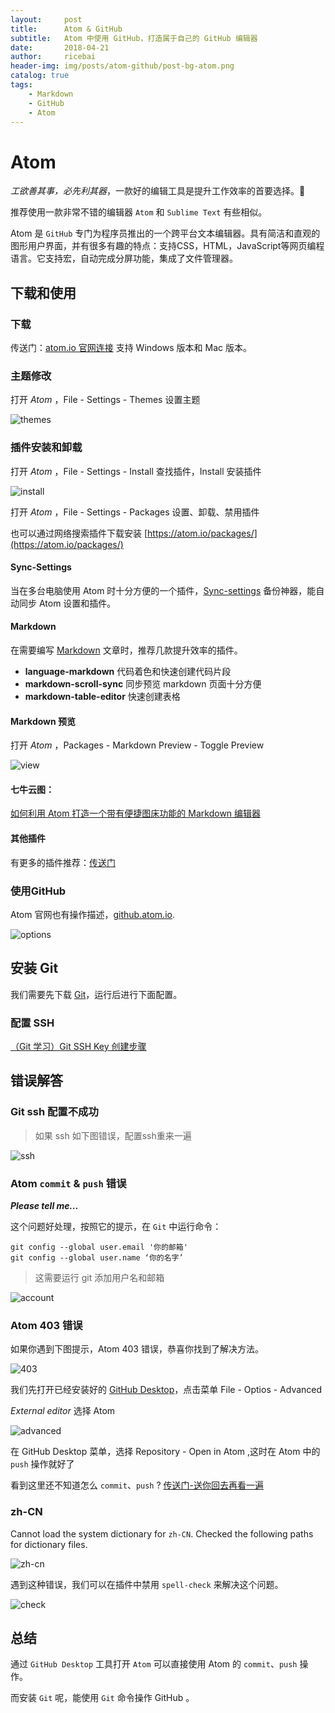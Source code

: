 ```yaml
---
layout:     post
title:      Atom & GitHub
subtitle:   Atom 中使用 GitHub，打造属于自己的 GitHub 编辑器
date:       2018-04-21
author:     ricebai
header-img: img/posts/atom-github/post-bg-atom.png
catalog: true
tags:
    - Markdown
    - GitHub
    - Atom
---
```



# Atom

*工欲善其事，必先利其器*，一款好的编辑工具是提升工作效率的首要选择。🙊

推荐使用一款非常不错的编辑器 `Atom` 和 `Sublime Text` 有些相似。

Atom 是 `GitHub` 专门为程序员推出的一个跨平台文本编辑器。具有简洁和直观的图形用户界面，并有很多有趣的特点：支持CSS，HTML，JavaScript等网页编程语言。它支持宏，自动完成分屏功能，集成了文件管理器。

## 下载和使用

### 下载
传送门：[atom.io 官网连接](https://atom.io) 支持 Windows 版本和 Mac 版本。

### 主题修改

打开 *Atom* ，File - Settings - Themes 设置主题

![themes](https://ricebai.github.io/img/posts/atom-github/settings-themes.jpg)

### 插件安装和卸载

打开 *Atom* ，File - Settings - Install 查找插件，Install 安装插件

![install](https://ricebai.github.io/img/posts/atom-github/settings-install.jpg)

打开 *Atom* ，File - Settings - Packages 设置、卸载、禁用插件

也可以通过网络搜索插件下载安装 [https://atom.io/packages/](https://atom.io/packages/)

#### Sync-Settings

当在多台电脑使用 Atom 时十分方便的一个插件，[Sync-settings](https://ricebai.github.io/2018/04/22/atom-sync) 备份神器，能自动同步 Atom 设置和插件。

#### Markdown

在需要编写 [Markdown](https://ricebai.github.io/2018/04/20/markdown-readme/) 文章时，推荐几款提升效率的插件。

- **language-markdown** 代码着色和快速创建代码片段
- **markdown-scroll-sync** 同步预览 markdown 页面十分方便
- **markdown-table-editor** 快速创建表格

#### Markdown 预览

打开 *Atom* ，Packages - Markdown Preview - Toggle Preview

![view](https://ricebai.github.io/img/posts/atom-github/markdown-view.jpg)

#### 七牛云图：

[如何利用 Atom 打造一个带有便捷图床功能的 Markdown 编辑器](https://www.jianshu.com/p/af4d34d39797)

<a id="atom"></a>

#### 其他插件

有更多的插件推荐：[传送门](https://www.jianshu.com/p/041d3d5f3997)

### 使用GitHub

Atom 官网也有操作描述，[github.atom.io](https://github.atom.io/).

![options](https://ricebai.github.io/img/posts/atom-github/atom-opts.jpg)

## 安装 Git

我们需要先下载 [Git](https://git-scm.com/downloads)，运行后进行下面配置。

### 配置 SSH

[（Git 学习）Git SSH Key 创建步骤](https://segmentfault.com/a/1190000009567424)

## 错误解答

### Git ssh 配置不成功

> 如果 ssh 如下图错误，配置ssh重来一遍

![ssh](https://ricebai.github.io/img/posts/atom-github/git-ssh-error.jpg)

### Atom `commit` & `push` 错误

***Please tell me...***

这个问题好处理，按照它的提示，在 `Git` 中运行命令：

```
git config --global user.email '你的邮箱'
git config --global user.name ‘你的名字’
```

> 这需要运行 git 添加用户名和邮箱

![account](https://ricebai.github.io/img/posts/atom-github/atom-act.jpg)

### Atom 403 错误

如果你遇到下图提示，Atom 403 错误，恭喜你找到了解决方法。

![403](https://ricebai.github.io/img/posts/atom-github/atom-403.jpg)

我们先打开已经安装好的 [GitHub Desktop](https://desktop.github.com/)，点击菜单 File - Optios - Advanced

*External editor* 选择 Atom

![advanced](https://ricebai.github.io/img/posts/atom-github/advanced.jpg)

在 GitHub Desktop 菜单，选择 Repository - Open in Atom ,这时在 Atom 中的 `push` 操作就好了

看到这里还不知道怎么 `commit`、`push` ? [传送门-送你回去再看一遍](#atom)

### zh-CN

Cannot load the system dictionary for `zh-CN`. Checked the following paths for dictionary files.

![zh-cn](https://ricebai.github.io/img/posts/atom-github/zh-cn.jpg)

遇到这种错误，我们可以在插件中禁用 `spell-check` 来解决这个问题。

![check](https://ricebai.github.io/img/posts/atom-github/spell-check.jpg)

## 总结

通过 `GitHub Desktop` 工具打开 `Atom` 可以直接使用 Atom 的 `commit`、`push` 操作。

而安装 `Git` 呢，能使用 `Git` 命令操作 GitHub 。
